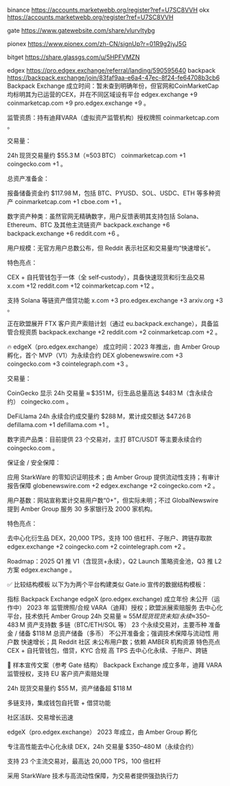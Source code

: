 binance
https://accounts.marketwebb.org/register?ref=U7SC8VVH
okx 
https://accounts.marketwebb.org/register?ref=U7SC8VVH

gate
https://www.gatewebsite.com/share/vlurvltybg


pionex
https://www.pionex.com/zh-CN/signUp?r=01R9g2jyJ5G

bitget
https://share.glassgs.com/u/5HPFVMZN

edgex
https://pro.edgex.exchange/referral/landing/590595640
backpack
https://backpack.exchange/join/83faf9aa-e6a4-47ec-8f24-fe64708b3cb6
 Backpack Exchange
成立时间：暂未查到明确年份，但官网和CoinMarketCap均标明其为已运营的CEX，并在不同区域设有平台
edgex.exchange
+9
coinmarketcap.com
+9
pro.edgex.exchange
+9
。

监管资质：持有迪拜VARA（虚拟资产监管机构）授权牌照
coinmarketcap.com
。

交易量：

24h 现货交易量约 $55.3 M（≈503 BTC）
coinmarketcap.com
+1
coingecko.com
+1
。

总资产准备金：

报备储备资金约 $117.98 M，包括 BTC、PYUSD、SOL、USDC、ETH 等多种资产
coinmarketcap.com
+1
cboe.com
+1
。

数字资产种类：虽然官网无精确数字，用户反馈表明其支持包括 Solana、Ethereum、BTC 及其他主流链资产
backpack.exchange
+6
backpack.exchange
+6
reddit.com
+6
。

用户规模：无官方用户总数公布，但 Reddit 表示社区和交易量均“快速增长”。

特色亮点：

CEX + 自托管钱包于一体（全 self‑custody），具备快速现货和衍生品交易
x.com
+12
reddit.com
+12
coinmarketcap.com
+12
。

支持 Solana 等链资产借贷功能
x.com
+3
pro.edgex.exchange
+3
arxiv.org
+3
。

正在欧盟展开 FTX 客户资产索赔计划（通过 eu.backpack.exchange），具备监管合规资质
backpack.exchange
+2
reddit.com
+2
coinmarketcap.com
+2
。

🔥 edgeX（pro.edgex.exchange）
成立时间：2023 年推出，由 Amber Group 孵化，首个 MVP（V1）为永续合约 DEX
globenewswire.com
+3
coingecko.com
+3
cointelegraph.com
+3
。

交易量：

CoinGecko 显示 24h 交易量 ≈ $351 M，衍生品总量高达 $483 M（含永续合约）
coingecko.com
。

DeFiLlama 24h 永续合约成交量约 $288 M，累计成交额达 $47.26 B
defillama.com
+1
defillama.com
+1
。

数字资产品类：目前提供 23 个交易对，主打 BTC/USDT 等主要永续合约
coingecko.com
。

保证金 / 安全保障：

应用 StarkWare 的零知识证明技术；由 Amber Group 提供流动性支持；有审计报告保障
globenewswire.com
+2
edgex.exchange
+2
coingecko.com
+2
。

用户基数：网站宣称累计交易用户数“0+”，但实际未明；不过 GlobalNewswire 提到 Amber Group 服务 30 多家银行及 2000 家机构。

特色亮点：

去中心化衍生品 DEX，20,000 TPS，支持 100 倍杠杆、子账户、跨链存取款
edgex.exchange
+2
coingecko.com
+2
cointelegraph.com
+2
。

Roadmap：2025 Q1 推 V1（含现货+永续），Q2 Launch 策略资金池，Q3 推 L2 方案
edgex.exchange
。

✅ 比较结构模板
以下为为两个平台构建类似 Gate.io 宣传的数据结构模板：

指标	Backpack Exchange	edgeX (pro.edgex.exchange)
成立年份	未公开（运作中）	2023 年
监管牌照/合规	VARA（迪拜）授权；欧盟派展索赔服务	去中心化平台，技术依托 Amber Group
24h 交易量	≈ $55 M 现货	现货未知 / 永续 ≈ $350–483 M
资产支持数	多链（BTC/ETH/SOL 等）	23 个永续交易对，主要币种
准备金 / 储备	$118 M 总资产储备（多币）	不公开准备金；强调技术保障与流动性
用户数	快速增长；具 Reddit 社区	未公布用户数；依赖 AMBER 机构资源
特色亮点	CEX + 自托管钱包，借贷，KYC 合规	高 TPS 去中心化永续、子账户、跨链

🧾 样本宣传文案（参考 Gate 结构）
Backpack Exchange
成立多年，迪拜 VARA 监管授权，支持 EU 客户资产索赔处理

24h 现货交易量约 $55 M，资产储备超 $118 M

多链支持，集成钱包自托管 + 借贷功能

社区活跃、交易增长迅速

edgeX（pro.edgex.exchange）
2023 年成立，由 Amber Group 孵化

专注高性能去中心化永续 DEX，24h 交易量 $350–480 M（永续合约）

支持 23 个主流交易对，最高达 20,000 TPS，100 倍杠杆

采用 StarkWare 技术与高流动性保障，为交易者提供强劲执行力